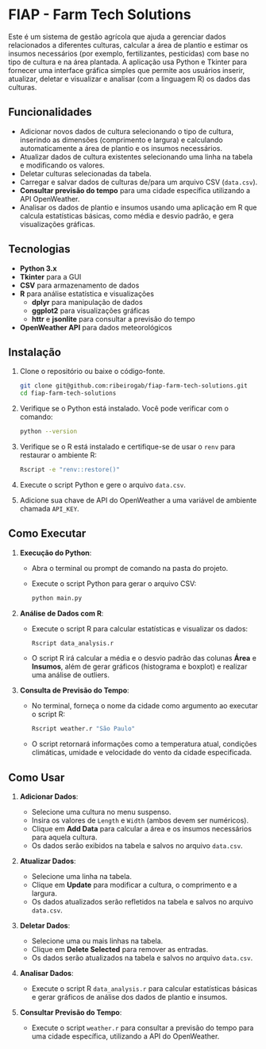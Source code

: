 # FIAP - Farm Tech Solutions

Este é um sistema de gestão agrícola que ajuda a gerenciar dados relacionados a diferentes culturas, calcular a área de plantio e estimar os insumos necessários (por exemplo, fertilizantes, pesticidas) com base no tipo de cultura e na área plantada. A aplicação usa Python e Tkinter para fornecer uma interface gráfica simples que permite aos usuários inserir, atualizar, deletar e visualizar e analisar (com a linguagem R) os dados das culturas.

## Funcionalidades

- Adicionar novos dados de cultura selecionando o tipo de cultura, inserindo as dimensões (comprimento e largura) e calculando automaticamente a área de plantio e os insumos necessários.
- Atualizar dados de cultura existentes selecionando uma linha na tabela e modificando os valores.
- Deletar culturas selecionadas da tabela.
- Carregar e salvar dados de culturas de/para um arquivo CSV (`data.csv`).
- **Consultar previsão do tempo** para uma cidade específica utilizando a API OpenWeather.
- Analisar os dados de plantio e insumos usando uma aplicação em R que calcula estatísticas básicas, como média e desvio padrão, e gera visualizações gráficas.

## Tecnologias

- **Python 3.x**
- **Tkinter** para a GUI
- **CSV** para armazenamento de dados
- **R** para análise estatística e visualizações
  - **dplyr** para manipulação de dados
  - **ggplot2** para visualizações gráficas
  - **httr** e **jsonlite** para consultar a previsão do tempo
- **OpenWeather API** para dados meteorológicos

## Instalação

1. Clone o repositório ou baixe o código-fonte.

   ```bash
   git clone git@github.com:ribeirogab/fiap-farm-tech-solutions.git
   cd fiap-farm-tech-solutions
   ```

2. Verifique se o Python está instalado. Você pode verificar com o comando:

   ```bash
   python --version
   ```

3. Verifique se o R está instalado e certifique-se de usar o `renv` para restaurar o ambiente R:

   ```bash
   Rscript -e "renv::restore()"
   ```

4. Execute o script Python e gere o arquivo `data.csv`.

5. Adicione sua chave de API do OpenWeather a uma variável de ambiente chamada `API_KEY`.

## Como Executar

1. **Execução do Python**:
   - Abra o terminal ou prompt de comando na pasta do projeto.
   - Execute o script Python para gerar o arquivo CSV:

     ```bash
     python main.py
     ```

2. **Análise de Dados com R**:
   - Execute o script R para calcular estatísticas e visualizar os dados:

     ```bash
     Rscript data_analysis.r
     ```

   - O script R irá calcular a média e o desvio padrão das colunas **Área** e **Insumos**, além de gerar gráficos (histograma e boxplot) e realizar uma análise de outliers.

3. **Consulta de Previsão do Tempo**:
   - No terminal, forneça o nome da cidade como argumento ao executar o script R:

     ```bash
     Rscript weather.r "São Paulo"
     ```

   - O script retornará informações como a temperatura atual, condições climáticas, umidade e velocidade do vento da cidade especificada.

## Como Usar

1. **Adicionar Dados**:
   - Selecione uma cultura no menu suspenso.
   - Insira os valores de `Length` e `Width` (ambos devem ser numéricos).
   - Clique em **Add Data** para calcular a área e os insumos necessários para aquela cultura.
   - Os dados serão exibidos na tabela e salvos no arquivo `data.csv`.

2. **Atualizar Dados**:
   - Selecione uma linha na tabela.
   - Clique em **Update** para modificar a cultura, o comprimento e a largura.
   - Os dados atualizados serão refletidos na tabela e salvos no arquivo `data.csv`.

3. **Deletar Dados**:
   - Selecione uma ou mais linhas na tabela.
   - Clique em **Delete Selected** para remover as entradas.
   - Os dados serão atualizados na tabela e salvos no arquivo `data.csv`.

4. **Analisar Dados**:
   - Execute o script R `data_analysis.r` para calcular estatísticas básicas e gerar gráficos de análise dos dados de plantio e insumos.

5. **Consultar Previsão do Tempo**:
   - Execute o script `weather.r` para consultar a previsão do tempo para uma cidade específica, utilizando a API do OpenWeather.
